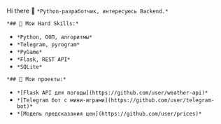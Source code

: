  Hi there 👋 `*Python-разработчик, интересуюсь Backend.*`

`*## 🔧 Мои Hard Skills:*`

- `*Python, ООП, алгоритмы*`
- `*Telegram, pyrogram*`
- `*PyGame*`
- `*Flask, REST API*`
- `*SQLite*`

`*## 📌 Мои проекты:*`

- `*[Flask API для погоды](https://github.com/user/weather-api)*`
- `*[Telegram бот с мини-играми](https://github.com/user/telegram-bot)*`
- `*[Модель предсказания цен](https://github.com/user/prices)*`

<!--
**Prime906/Prime906** is a ✨ _special_ ✨ repository because its `README.md` (this file) appears on your GitHub profile.

Here are some ideas to get you started:

`*Python-разработчик, интересуюсь Backend.*`

`*## 🔧 Мои Hard Skills:*`

- `*Python, ООП, алгоритмы*`
- `*Telegram, pyrogram*`
- `*PyGame*`
- `*Flask, REST API*`
- `*SQLite*`

`*## 📌 Мои проекты:*`

- `*[Flask API для погоды](https://github.com/user/weather-api)*`
- `*[Telegram бот с мини-играми](https://github.com/user/telegram-bot)*`
- `*[Модель предсказания цен](https://github.com/user/prices)*`
